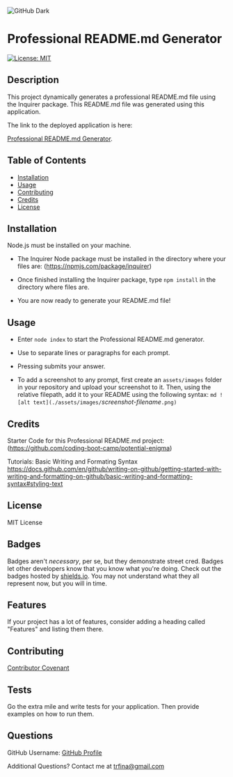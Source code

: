 ![GitHub Dark](https://github.com/github-dark.png#gh-light-mode-only)
# Professional README.md Generator
[![License: MIT](https://img.shields.io/badge/License-MIT-yellow.svg)](https://opensource.org/licenses/MIT)
##  <a name="Description">Description</a> 
This project dynamically generates a professional README.md file using the Inquirer package.  This README.md file was generated using this application.

The link to the deployed application is here:

[Professional README.md Generator](https://github.com/trfina/professional-README-generator).

## Table of Contents

* [Installation](#installation)
* [Usage](#usage)
* [Contributing](#contributing)
* [Credits](#credits)
* [License](#license)


## Installation

Node.js must be installed on your machine.

- The Inquirer Node package must be installed in the directory where your files are:
(https://npmjs.com/package/inquirer)

- Once finished installing the Inquirer package, type
```npm install``` in the directory where files are.

- You are now ready to generate your README.md file!


## Usage 

- Enter ```node index``` to start the Professional README.md generator.

- Use <SPACE> to separate lines or paragraphs for each prompt.
  
- Pressing <ENTER> submits your answer.  

- To add a screenshot to any prompt, first create an `assets/images` folder in your repository and upload your screenshot to it. Then, using the relative filepath, add it to your README using the following syntax: 
```md ![alt text](./assets/images/```*screenshot-filename*```.png)```


## Credits

Starter Code for this Professional README.md project:
(https://github.com/coding-boot-camp/potential-enigma)

Tutorials:
Basic Writing and Formating Syntax
https://docs.github.com/en/github/writing-on-github/getting-started-with-writing-and-formatting-on-github/basic-writing-and-formatting-syntax#styling-text

## License

MIT License

## Badges

Badges aren't _necessary_, per se, but they demonstrate street cred. Badges let other developers know that you know what you're doing. Check out the badges hosted by [shields.io](https://shields.io/). You may not understand what they all represent now, but you will in time.


## Features

If your project has a lot of features, consider adding a heading called "Features" and listing them there.


## Contributing

[Contributor Covenant](https://www.contributor-covenant.org/) 

## Tests

Go the extra mile and write tests for your application. Then provide examples on how to run them.

## Questions

GitHub Username:
[GitHub Profile](https://github.com/trfina)

Additional Questions?  Contact me at trfina@gmail.com
